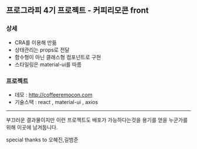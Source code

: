 ## 프로그라피 4기 프로젝트 - 커피리모콘 front 


### 상세 
- CRA를 이용해 만듦
- 상태관리는 props로 전달
- 함수형이 아닌 클래스형 컴포넌트로 구현
- 스타일링은 material-ui를 따름 

### 프로젝트 
- 데모 : http://coffeeremocon.com
- 기술스택 : react  , material-ui , axios

---------------------------------------

<p>부끄러운 결과물이지만 이런 프로젝트도 배포가 가능하다는것을
용기를 얻을 누군가를 위해 이곳에 남겨둡니다. <p>
special thanks to 오혜진,길범준







